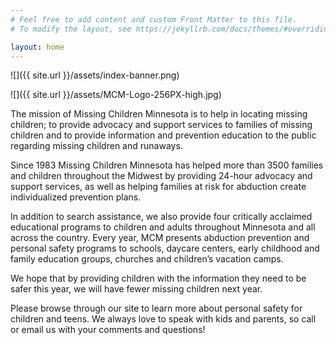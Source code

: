 ```yaml
---
# Feel free to add content and custom Front Matter to this file.
# To modify the layout, see https://jekyllrb.com/docs/themes/#overriding-theme-defaults

layout: home
---
```

![]({{ site.url }}/assets/index-banner.png)

![]({{ site.url }}/assets/MCM-Logo-256PX-high.jpg)

The mission of Missing Children Minnesota is to help in locating missing children; to provide advocacy and support services to families of missing children and to provide information and prevention education to the public regarding missing children and runaways.

Since 1983 Missing Children Minnesota has helped more than 3500 families and children throughout the Midwest by providing 24-hour advocacy and support services, as well as helping families at risk for abduction create individualized prevention plans.

In addition to search assistance, we also provide four critically acclaimed educational programs to children and adults throughout Minnesota and all across the country. Every year, MCM presents abduction prevention and personal safety programs to schools, daycare centers, early childhood and family education groups, churches and children’s vacation camps.

We hope that by providing children with the information they need to be safer this year, we will have fewer missing children next year.

Please browse through our site to learn more about personal safety for children and teens. We always love to speak with kids and parents, so call or email us with your comments and questions!
